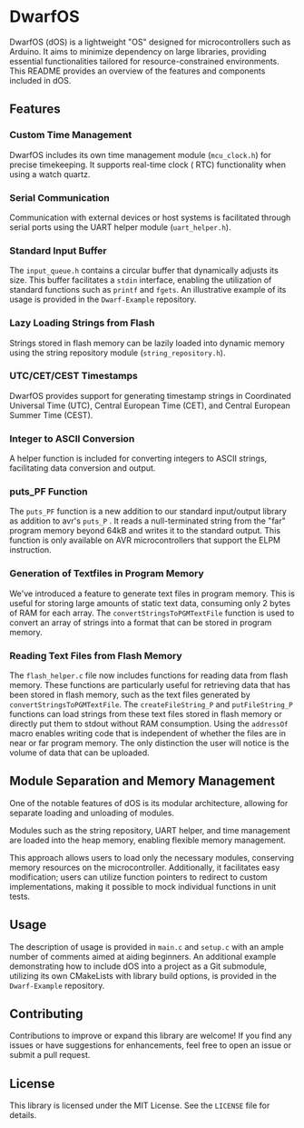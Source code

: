 # DwarfOS

DwarfOS (dOS) is a lightweight "OS" designed for microcontrollers such as Arduino. It aims to minimize dependency on large
libraries, providing essential functionalities tailored for resource-constrained environments. This README provides an
overview of the features and components included in dOS.

## Features

### Custom Time Management

DwarfOS includes its own time management module (`mcu_clock.h`) for precise timekeeping. It supports real-time clock (
RTC) functionality when using a watch quartz.

### Serial Communication

Communication with external devices or host systems is facilitated through serial ports using the UART helper
module (`uart_helper.h`).

### Standard Input Buffer

The `input_queue.h` contains a circular buffer that dynamically adjusts its size. This buffer facilitates a `stdin` 
interface, enabling the utilization of standard functions such as `printf` and `fgets`. An illustrative example of its usage 
is provided in the `Dwarf-Example` repository.

### Lazy Loading Strings from Flash

Strings stored in flash memory can be lazily loaded into dynamic memory using the string repository
module (`string_repository.h`).

### UTC/CET/CEST Timestamps

DwarfOS provides support for generating timestamp strings in Coordinated Universal Time (UTC), Central European 
Time (CET), and Central European Summer Time (CEST).

### Integer to ASCII Conversion

A helper function is included for converting integers to ASCII strings, facilitating data conversion and output.
### puts_PF Function

The `puts_PF` function is a new addition to our standard input/output library as addition to avr's `puts_P` . It reads a null-terminated string from the "far" program memory beyond 64kB and writes it to the standard output. This function is only available on AVR microcontrollers that support the ELPM instruction.

### Generation of Textfiles in Program Memory

We've introduced a feature to generate text files in program memory. This is useful for storing large amounts of static text data, consuming only 2 bytes of RAM for each array. The `convertStringsToPGMTextFile` function is used to convert an array of strings into a format that can be stored in program memory.

### Reading Text Files from Flash Memory

The `flash_helper.c` file now includes functions for reading data from flash memory. These functions are particularly useful for retrieving data that has been stored in flash memory, such as the text files generated by `convertStringsToPGMTextFile`. The `createFileString_P` and `putFileString_P` functions can load strings from these text files stored in flash memory or directly put them to stdout without RAM consumption. Using the `addressOf` macro enables writing code that is independent of whether the files are in near or far program memory. The only distinction the user will notice is the volume of data that can be uploaded.

## Module Separation and Memory Management

One of the notable features of dOS is its modular architecture, allowing for separate loading and unloading of
modules.

Modules such as the string repository, UART helper, and time management are loaded into the heap memory, enabling
flexible memory management.

This approach allows users to load only the necessary modules, conserving memory resources on the microcontroller. 
Additionally, it facilitates easy modification; users can utilize function pointers to redirect to custom implementations, 
making it possible to mock individual functions in unit tests.

## Usage

The description of usage is provided in `main.c` and `setup.c` with an ample number of comments aimed at aiding beginners.
An additional example demonstrating how to include dOS into a project as a Git submodule, utilizing its own CMakeLists with 
library build options, is provided in the `Dwarf-Example` repository.

## Contributing

Contributions to improve or expand this library are welcome! If you find any issues or have suggestions for
enhancements, feel free to open an issue or submit a pull request.

## License

This library is licensed under the MIT License. See the `LICENSE` file for details.
